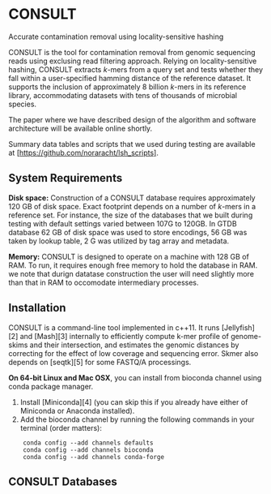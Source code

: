 # CONSULT
Accurate contamination removal using locality-sensitive hashing

CONSULT is the tool for contamination removal from genomic sequencing reads using exclusing read filtering approach. Relying on locality-sensitive hashing, CONSULT extracts *k*-mers from a query set and tests whether they fall within a user-specified hamming distance of the reference dataset. It supports the inclusion of approximately 8 billion *k*-mers in its reference library, accommodating datasets with tens of thousands of microbial species.

The paper where we have described design of the algorithm and software architecture will be available online shortly. <!-- (open access): -->
<!--  - [paper reference and doi][1] -->

Summary data tables and scripts that we used during testing are available at [https://github.com/noraracht/lsh_scripts].
 <!--  - Raw data are deposited in -->


System Requirements
------------

**Disk space:** Construction of a CONSULT database requires approximately 120 GB of disk space. Exact footprint depends on a number of *k*-mers in a reference set. For instance, the size of the databases that we built during testing with default settings varied between 107G to 120GB. In GTDB database 62 GB of disk space was used to store encodings, 56 GB was taken by lookup table, 2 G was utilized by tag array and metadata. 

**Memory:** CONSULT is designed to operate on a machine with 128 GB of RAM. To run, it requires enough free memory to hold the database in RAM. we note that durign datatase construction the user will need slightly more than that in RAM to occomodate intermediary processes.

 
Installation
------------

CONSULT is a command-line tool implemented in c++11. It runs [Jellyfish][2] and [Mash][3] internally to efficiently compute k-mer profile of genome-skims and their intersection, and estimates the genomic distances by correcting for the effect of low coverage and sequencing error. Skmer also depends on [seqtk][5] for some FASTQ/A processings. 


**On 64-bit Linux and Mac OSX**, you can install  from bioconda channel using conda package manager. 
1. Install [Miniconda][4] (you can skip this if you already have either of Miniconda or Anaconda installed). 
2. Add the bioconda channel by running the following commands in your terminal (order matters):
```
    conda config --add channels defaults
    conda config --add channels bioconda
    conda config --add channels conda-forge
```    


CONSULT Databases
------------

